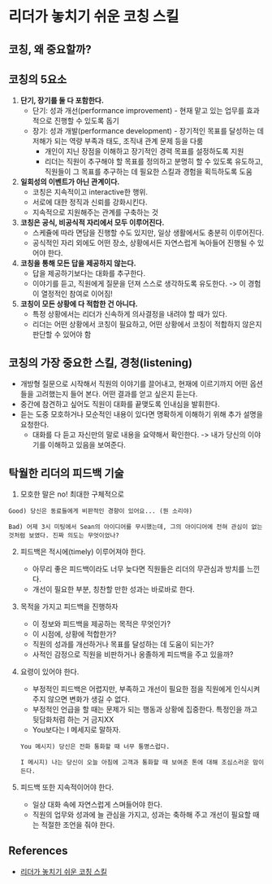 # 리더가 놓치기 쉬운 코칭 스킬

## 코칭, 왜 중요할까?

## 코칭의 5요소

1. **단기, 장기를 둘 다 포함한다.**
   - 단기: 성과 개선(performance improvement) - 현재 맡고 있는 업무를 효과적으로 진행할 수 있도록 돕기
   - 장기: 성과 개발(performance development) - 장기적인 목표를 달성하는 데 저해가 되는 역량 부족과 태도, 조직내 관계 문제 등을 다룸
     - 개인이 지닌 장점을 이해하고 장기적인 경력 목표를 설정하도록 지원
     - 리더는 직원이 추구해야 할 목표를 정의하고 분명히 할 수 있도록 유도하고, 직원들이 그 목표를 추구하는 데 필요한 스킬과 경험을 획득하도록 도움
2. **일회성의 이벤트가 아닌 관계이다.**
   - 코칭은 지속적이고 interactive한 행위.
   - 서로에 대한 정직과 신뢰를 강화시킨다.
   - 지속적으로 지원해주는 관계를 구축하는 것
3. **코칭은 공식, 비공식적 자리에서 모두 이루어진다.**
   - 스케쥴에 따라 면담을 진행할 수도 있지만, 일상 생활에서도 충분히 이루어진다.
   - 공식적인 자리 외에도 어떤 장소, 상황에서든 자연스럽게 녹아들어 진행될 수 있어야 한다.
4. **코칭을 통해 모든 답을 제공하지 않는다.**
   - 답을 제공하기보다는 대화를 추구한다.
   - 이야기를 듣고, 직원에게 질문을 던져 스스로 생각하도록 유도한다. -> 이 경험이 열정적인 참여로 이어짐!
5. **코칭이 모든 상황에 다 적합한 건 아니다.**
   - 특정 상황에서는 리더가 신속하게 의사결정을 내려야 할 때가 있다.
   - 리더는 어떤 상황에서 코칭이 필요하고, 어떤 상황에서 코칭이 적합하지 않은지 판단할 수 있어야 함

## 코칭의 가장 중요한 스킬, 경청(listening)

- 개방형 질문으로 시작해서 직원의 이야기를 끌어내고, 현재에 이르기까지 어떤 옵션들을 고려했는지 들어 본다. 어떤 결과를 얻고 싶은지 듣는다.
- 중간에 참견하고 싶어도 직원이 대화를 끝맺도록 인내심을 발휘한다.
- 듣는 도중 모호하거나 모순적인 내용이 있다면 명확하게 이해하기 위해 추가 설명을 요청한다.
  - 대화를 다 듣고 자신만의 말로 내용을 요약해서 확인한다. -> 내가 당신의 이야기를 이해하고 있음을 보여준다.

## 탁월한 리더의 피드백 기술

1. 모호한 말은 no! 최대한 구체적으로

```
Good) 당신은 동료들에게 비판적인 경향이 있어요... (뭔 소리야)

Bad) 어제 3시 미팅에서 Sean의 아이디어를 무시했는데, 그의 아이디어에 전혀 관심이 없는 것처럼 보였다. 진짜 의도는 무엇이었나?
```

2. 피드백은 적시에(timely) 이루어져야 한다.

   - 아무리 좋은 피드백이라도 너무 늦다면 직원들은 리더의 무관심과 방치를 느낀다.
   - 개선이 필요한 부분, 칭찬할 만한 성과는 바로바로 한다.

3. 목적을 가지고 피드백을 진행하자

   - 이 정보와 피드백을 제공하는 목적은 무엇인가?
   - 이 시점에, 상황에 적합한가?
   - 직원의 성과를 개선하거나 목표를 달성하는 데 도움이 되는가?
   - 사적인 감정으로 직원을 비판하거나 옹졸하게 피드백을 주고 있을까?

4. 요령이 있어야 한다.

   - 부정적인 피드백은 어렵지만, 부족하고 개선이 필요한 점을 직원에게 인식시켜주지 않으면 변화가 생길 수 없다.
   - 부정적인 언급을 할 때는 문제가 되는 행동과 상황에 집중한다. 특정인을 까고 뒷담화처럼 하는 거 금지XX
   - You보다는 I 메세지로 말하자.

   ```
   You 메시지) 당신은 전화 통화할 때 너무 퉁명스럽다.

   I 메시지) 나는 당신이 오늘 아침에 고객과 통화할 때 보여준 톤에 대해 조심스러운 맘이 든다.
   ```

5. 피드백 또한 지속적이어야 한다.
   - 일상 대화 속에 자연스럽게 스며들어야 한다.
   - 직원의 업무와 성과에 늘 관심을 가지고, 성과는 축하해 주고 개선이 필요할 때는 적절한 조언을 줘야 한다.

## References

- [리더가 놓치기 쉬운 코칭 스킬](http://www.innovator.or.kr/2022/09/blog-post.html?m=1)
